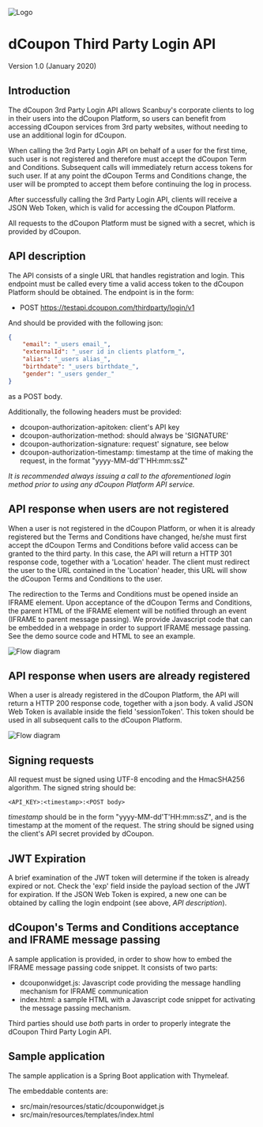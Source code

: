 ![Logo](https://s3.amazonaws.com/dcoupon.com/sdk/docs/dcouponLogo.png)

# dCoupon Third Party Login API

Version 1.0 (January 2020)


## Introduction

The dCoupon 3rd Party Login API allows Scanbuy's corporate clients to log in their users into the dCoupon Platform, so users can benefit from accessing dCoupon services from 3rd party websites, without needing to use an additional login for dCoupon.

When calling the 3rd Party Login API on behalf of a user for the first time, such user is not registered and therefore must accept the dCoupon Term and Conditions. Subsequent calls will immediately return access tokens for such user. If at any point the dCoupon Terms and Conditions change, the user will be prompted to accept them before continuing the log in process. 

After successfully calling the 3rd Party Login API, clients will receive a JSON Web Token, which is valid for accessing the dCoupon Platform.

All requests to the dCoupon Platform must be signed with a secret, which is provided by dCoupon.


## API description

The API consists of a single URL that handles registration and login. This endpoint must be called every time a valid access token to the dCoupon Platform should be obtained.
The endpoint is in the form:

+ POST https://testapi.dcoupon.com/thirdparty/login/v1

And should be provided with the following json:
```json
{
    "email": "_users email_",
    "externalId": "_user id in clients platform_",
    "alias": "_users alias_",
    "birthdate": "_users birthdate_",
    "gender": "_users gender_"
}
```

as a POST body.


Additionally, the following headers must be provided:

+ dcoupon-authorization-apitoken: client's API key
+ dcoupon-authorization-method: should always be 'SIGNATURE'
+ dcoupon-authorization-signature: request' signature, see below
+ dcoupon-authorization-timestamp: timestamp at the time of making the request, in the format "yyyy-MM-dd'T'HH:mm:ssZ"

*It is recommended always issuing a call to the aforementioned login method prior to using any dCoupon Platform API service.*


## API response when users are not registered

When a user is not registered in the dCoupon Platform, or when it is already registered but the Terms and Conditions have changed, he/she must first accept the dCoupon Terms and Conditions before valid access can be granted to the third party. In this case, the API will return a HTTP 301 response code, together with a 'Location' header. The client must redirect the user to the URL contained in the 'Location' header, this URL will show the dCoupon Terms and Conditions to the user.

The redirection to the Terms and Conditions must be opened inside an IFRAME element. Upon acceptance of the dCoupon Terms and Conditions, the parent HTML of the IFRAME element will be notified through an event (IFRAME to parent message passing). We provide Javascript code that can be embedded in a webpage in order to support IFRAME message passing. See the demo source code and HTML to see an example.

![Flow diagram](https://s3.amazonaws.com/dcoupon.com/sdk/docs/third_party_api/third_party_api_registration_flow.jpg)


## API response when users are already registered

When a user is already registered in the dCoupon Platform, the API will return a HTTP 200 response code, together with a json body.
A valid JSON Web Token is available inside the field 'sessionToken'. This token should be used in all subsequent calls to the dCoupon Platform.

![Flow diagram](https://s3.amazonaws.com/dcoupon.com/sdk/docs/third_party_api/third_party_api_ok_flow.jpg)


## Signing requests

All request must be signed using UTF-8 encoding and the HmacSHA256 algorithm. The signed string should be:
```
<API_KEY>:<timestamp>:<POST body>
```

_timestamp_ should be in the form "yyyy-MM-dd'T'HH:mm:ssZ", and is the timestamp at the moment of the request.
The string should be signed using the client's API secret provided by dCoupon.


## JWT Expiration

A brief examination of the JWT token will determine if the token is already expired or not. Check the 'exp' field inside the payload section of the JWT for expiration. If the JSON Web Token is expired, a new one can be obtained by calling the login endpoint (see above, _API description_).


## dCoupon's Terms and Conditions acceptance and IFRAME message passing

A sample application is provided, in order to show how to embed the IFRAME message passing code snippet. It consists of two parts:

+ dcouponwidget.js: Javascript code providing the message handling mechanism for IFRAME communication
+ index.html: a sample HTML with a Javascript code snippet for activating the message passing mechanism.

Third parties should use _both_ parts in order to properly integrate the dCoupon Third Party Login API. 


## Sample application

The sample application is a Spring Boot application with Thymeleaf.

The embeddable contents are:
+ src/main/resources/static/dcouponwidget.js
+ src/main/resources/templates/index.html


